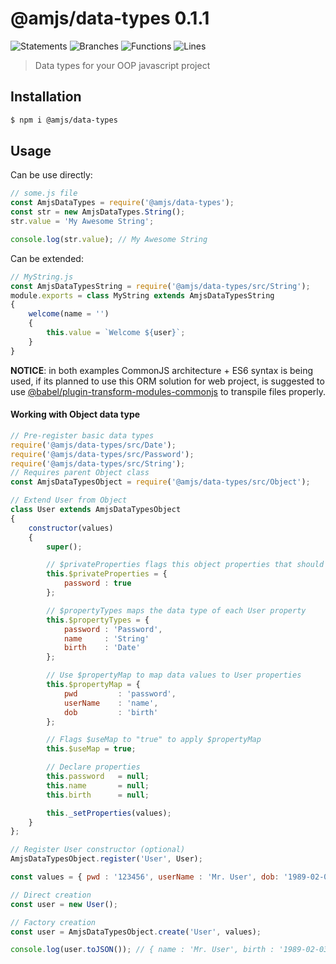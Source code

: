 # @amjs/data-types 0.1.1

![Statements](https://img.shields.io/badge/Statements-100%25-brightgreen.svg) ![Branches](https://img.shields.io/badge/Branches-100%25-brightgreen.svg) ![Functions](https://img.shields.io/badge/Functions-100%25-brightgreen.svg) ![Lines](https://img.shields.io/badge/Lines-100%25-brightgreen.svg)

> Data types for your OOP javascript project

## Installation

```bash
$ npm i @amjs/data-types
```
## Usage

Can be use directly:
```javascript
// some.js file
const AmjsDataTypes = require('@amjs/data-types');
const str = new AmjsDataTypes.String();
str.value = 'My Awesome String';

console.log(str.value); // My Awesome String
```

Can be extended:
```javascript
// MyString.js
const AmjsDataTypesString = require('@amjs/data-types/src/String');
module.exports = class MyString extends AmjsDataTypesString
{
    welcome(name = '')
    {
        this.value = `Welcome ${user}`;
    }
}
```

__NOTICE__: in both examples CommonJS architecture + ES6 syntax is being used,
if its planned to use this ORM solution for web project,
is suggested to use [@babel/plugin-transform-modules-commonjs](https://babeljs.io/docs/en/babel-plugin-transform-modules-commonjs)
to transpile files properly.

#### Working with Object data type

```javascript
// Pre-register basic data types
require('@amjs/data-types/src/Date');
require('@amjs/data-types/src/Password');
require('@amjs/data-types/src/String');
// Requires parent Object class
const AmjsDataTypesObject = require('@amjs/data-types/src/Object');

// Extend User from Object
class User extends AmjsDataTypesObject
{
    constructor(values)
    {
        super();

        // $privateProperties flags this object properties that should be handled internally
        this.$privateProperties = {
            password : true
        };

        // $propertyTypes maps the data type of each User property
        this.$propertyTypes = {
            password : 'Password',
            name     : 'String'
            birth    : 'Date'
        };

        // Use $propertyMap to map data values to User properties
        this.$propertyMap = {
            pwd         : 'password',
            userName    : 'name',
            dob         : 'birth'
        };

        // Flags $useMap to "true" to apply $propertyMap
        this.$useMap = true;

        // Declare properties
        this.password   = null;
        this.name       = null;
        this.birth      = null;

        this._setProperties(values);
    }
};

// Register User constructor (optional)
AmjsDataTypesObject.register('User', User);

const values = { pwd : '123456', userName : 'Mr. User', dob: '1989-02-03' };

// Direct creation
const user = new User();

// Factory creation
const user = AmjsDataTypesObject.create('User', values);

console.log(user.toJSON()); // { name : 'Mr. User', birth : '1989-02-03' }
```
